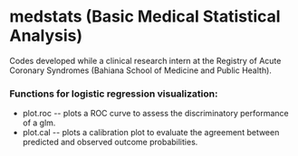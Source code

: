 # medstats (Basic Medical Statistical Analysis)
Codes developed while a clinical research intern at the Registry of Acute Coronary Syndromes (Bahiana School of Medicine and Public Health).

### Functions for logistic regression visualization:
- plot.roc -- plots a ROC curve to assess the discriminatory performance of a glm.
- plot.cal -- plots a calibration plot to evaluate the agreement between predicted and observed outcome probabilities.
